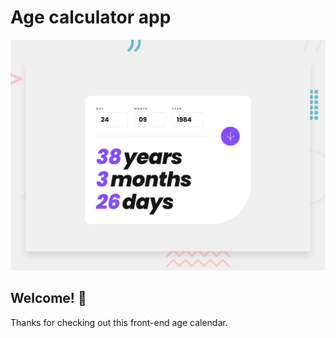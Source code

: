 # Age calculator app

![Design preview for the Age calculator app coding challenge](./design/desktop-preview.jpg)

## Welcome! 👋

Thanks for checking out this front-end age calendar.
